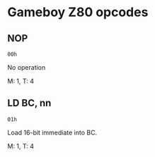 # Gameboy Z80 opcodes

## NOP

    00h

No operation

M: 1, T: 4

## LD BC, nn

    01h

Load 16-bit immediate into BC.

M: 1, T: 4
